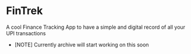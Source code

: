 # FinTrek
A cool Finance Tracking App to have a simple and digital record of all your UPI transactions 
- [NOTE] Currently archive will start working on this soon 
